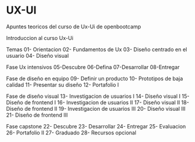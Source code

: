 # UX-UI
Apuntes teoricos del curso de Ux-Ui de openbootcamp

Introduccion al curso Ux-Ui

Temas
01- Orientacion
02- Fundamentos de Ux
03- Diseño centrado en el usuario
04- Diseño visual

Fase Ux intensivos
05-Descubre
06-Defina
07-Desarrollar
08-Entregar

Fase de diseño en equipo
09- Definir un producto
10- Prototipos de baja calidad
11- Presentar su diseño
12- Portafolio I

Fase de diseño visual
13- Investigacion de usuarios I
14- Diseño visual I
15- Diseño de frontend I
16- Investigacion de usuarios II
17- Diseño visual II
18- Diseño de frontend II
19- Investigacion de usuarios III
20- Diseño visual III
21- Diseño de frontend III

Fase capstone
22- Descubre
23- Desarrollar
24- Entregar
25- Evaluacion 
26- Portafolio II
27- Graduado
28- Recursos opcional
